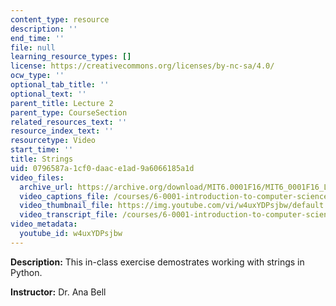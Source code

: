 ```yaml
---
content_type: resource
description: ''
end_time: ''
file: null
learning_resource_types: []
license: https://creativecommons.org/licenses/by-nc-sa/4.0/
ocw_type: ''
optional_tab_title: ''
optional_text: ''
parent_title: Lecture 2
parent_type: CourseSection
related_resources_text: ''
resource_index_text: ''
resourcetype: Video
start_time: ''
title: Strings
uid: 0796587a-1cf0-daac-e1ad-9a6066185a1d
video_files:
  archive_url: https://archive.org/download/MIT6.0001F16/MIT6_0001F16_Lecture_02_exercise_01_300k.mp4
  video_captions_file: /courses/6-0001-introduction-to-computer-science-and-programming-in-python-fall-2016/aed20cccf82d515e8218c608b6a375b7_w4uxYDPsjbw.vtt
  video_thumbnail_file: https://img.youtube.com/vi/w4uxYDPsjbw/default.jpg
  video_transcript_file: /courses/6-0001-introduction-to-computer-science-and-programming-in-python-fall-2016/af1b4fca67957762458dd60c41910a18_w4uxYDPsjbw.pdf
video_metadata:
  youtube_id: w4uxYDPsjbw
---
```


**Description:** This in-class exercise demostrates working with strings in Python.

**Instructor:** Dr. Ana Bell

